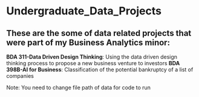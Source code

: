 # Undergraduate_Data_Projects
## These are the some of data related projects that were part of my Business Analytics minor:
  **BDA 311-Data Driven Design Thinking**: Using the data driven design thinking process to propose a new business venture to investors
  **BDA 398B-AI for Business**: Classification of the potential bankruptcy of a list of companies

Note: You need to change file path of data for code to run
